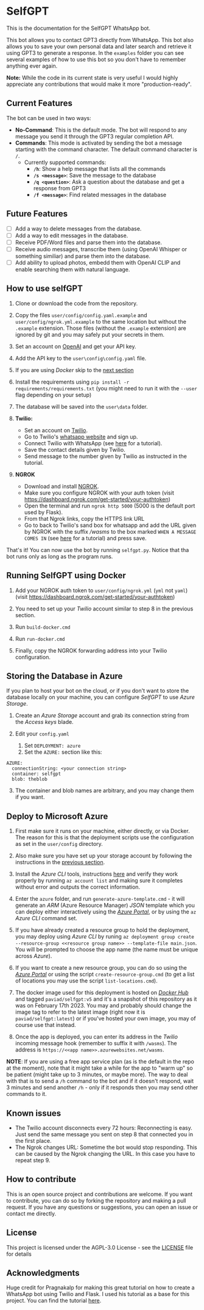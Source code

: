 # SelfGPT

This is the documentation for the SelfGPT WhatsApp bot. 

This bot allows you to contact GPT3 directly from WhatsApp.
This bot also allows you to save your own personal data and later search and retrieve it using GPT3 to generate a response. In the `examples` folder you can see several examples of how to use this bot so you don't have to remember anything ever again.

**Note:** While the code in its current state is very useful I would highly appreciate any contributions that would make it more "production-ready".

## Current Features

The bot can be used in two ways:
- **No-Command**: This is the default mode. The bot will respond to any message you send it through the GPT3 regular completion API.
- **Commands**: This mode is activated by sending the bot a message starting with the command character. The default command character is `/`. 
  - Currently supported commands:
    - **`/h`**: Show a help message that lists all the commands
    - **`/s <message>`**: Save the message to the database
    - **`/q <question>`**: Ask a question about the database and get a response from GPT3
    - **`/f <message>`**: Find related messages in the database

## Future Features

- [ ]  Add a way to delete messages from the database.
- [ ]  Add a way to edit messages in the database.
- [ ]  Receive PDF/Word files and parse them into the database.
- [ ]  Receive audio messages, transcribe them (using OpenAI Whisper or something similiar) and parse them into the database.
- [ ]  Add ability to upload photos, embedd them with OpenAI CLIP and enable searching them with natural language.

## How to use selfGPT
1. Clone or download the code from the repository.

2. Copy the files `user/config/config.yaml.example` and `user/config/ngrok.yml.example` to the same location but without the `.example` extension. Those files (without the `.example` extension) are ignored by git and you may safely put your secrets in them.

3. Set an account on [OpenAI](https://beta.openai.com/) and get your API key.

4. Add the API key to the `user\config\config.yaml` file.

5. If you are using _Docker_ skip to the [next section](#running-selfgpt-using-docker)

6. Install the requirements using `pip install -r requirements/requirements.txt` (you might need to run it with the `--user` flag depending on your setup)

7. The database will be saved into the `user\data` folder.

8. **Twilio:**
   - Set an account on [Twilio](https://www.twilio.com/). 
   - Go to Twilio's [whatsapp website](https://www.twilio.com/whatsapp) and sign up.
   - Connect Twilio with WhatsApp (see [here](https://www.pragnakalp.com/create-whatsapp-bot-with-twilio-using-python-tutorial-with-examples/) for a tutorial).
   - Save the contact details given by Twilio.
   - Send message to the number given by Twilio as instructed in the tutorial.
  
9.  **NGROK**
    - Download and install [NGROK](https://ngrok.com/download).
    - Make sure you configure NGROK with your auth token (visit https://dashboard.ngrok.com/get-started/your-authtoken)
    - Open the terminal and run `ngrok http 5000` (5000 is the default port used by Flask).
    - From that Ngrok links, copy the HTTPS link URL
    - Go to back to Twilio's sand box for whatsapp and add the URL given by NGROK with the suffix */wasms*  to the box marked `WHEN A MESSAGE COMES IN` (see [here](https://www.pragnakalp.com/create-whatsapp-bot-with-twilio-using-python-tutorial-with-examples/) for a tutorial) and press save.
  
That's it! You can now use the bot by running `selfgpt.py`. Notice that tha bot runs only as long as the program runs.

## Running SelfGPT using Docker

1. Add your NGROK auth token to `user/config/ngrok.yml` (`yml` not `yaml`)
   (visit https://dashboard.ngrok.com/get-started/your-authtoken)

2. You need to set up your _Twilio_ account similar to step 8 in the previous section.

3. Run `build-docker.cmd`

4. Run `run-docker.cmd`

5. Finally, copy the NGROK forwarding address into your Twilio configuration.

## Storing the Database in Azure

If you plan to host your bot on the cloud, or if you don't want to store the database locally on your machine, you can configure *SelfGPT* to use *Azure Storage*.

1. Create an *Azure Storage* account and grab its connection string from the *Access keys* blade.

2. Edit your `config.yaml`
   1. Set `DEPLOYMENT: azure`
   2. Set the `AZURE:` section like this:
```
AZURE:
  connectionString: <your connection string>
  container: selfgpt
  blob: theblob
```

3. The container and blob names are arbitrary, and you may change them if you want.

## Deploy to Microsoft Azure

1. First make sure it runs on your machine, either directly, or via Docker. The reason for this is that the deployment scripts use the configuration as set in the `user/config` directory.

2. Also make sure you have set up your storage account by following the instructions in the [previous section](#storing-the-database-in-azure).

3. Install the *Azure CLI* tools, instructions [here](https://learn.microsoft.com/en-us/cli/azure/install-azure-cli) and verify they work properly by running `az account list` and making sure it completes without error and outputs the correct information.

4. Enter the `azure` folder, and run `generate-azure-template.cmd` - it will generate an *ARM* (Azure Resource Manager) *JSON* template which you can deploy either interactively using the [*Azure Portal*](https://portal.azure.com/), or by using the `az` *Azure CLI* command set.

5. If you have already created a resource group to hold the deployment, you may deploy using *Azure CLI* by runing `az deployment group create --resource-group <<resource group name>> --template-file main.json`. You will be prompted to choose the app name (the name must be unique across *Azure*).

6. If you want to create a new resource group, you can do so using the [*Azure Portal*](https://portal.azure.com/) or using the script `create-resource-group.cmd` (to get a list of locations you may use the script `list-locations.cmd`).

7. The docker image used for this deployment is hosted on [*Docker Hub*](https://hub.docker.com/layers/paviad/selfgpt/v5/images/sha256-537a4b80793bf11c03c014e805434283609e32ed99f3747998069a5c99204355?context=repo) and tagged `paviad/selfgpt:v5` and it's a snapshot of this repository as it was on February 17th 2023. You may and probably should change the image tag to refer to the latest image (right now it is `paviad/selfgpt:latest`) or if you've hosted your own image, you may of course use that instead.

8. Once the app is deployed, you can enter its address in the _Twilio_ incoming message hook (remember to suffix it with `/wasms`). The address is `https://<<app name>>.azurewebsites.net/wasms`.

**NOTE**: If you are using a free app service plan (as is the default in the repo at the moment), note that it might take a while for the app to "warm up" so be patient (might take up to 3 minutes, or maybe more). The way to deal with that is to send a `/h` command to the bot and if it doesn't respond, wait 3 minutes and send another `/h` - only if it responds then you may send other commands to it.

## Known issues

- The Twilio account disconnects every 72 hours: Reconnecting is easy. Just send the same message you sent on step 8 that connected you in the first place.
- The Ngrok changes URL: Sometime the bot would stop responding. This can be caused by the Ngrok changing the URL. In this case you have to repeat step 9.

## How to contribute

This is an open source project and contributions are welcome. If you want to contribute, you can do so by forking the repository and making a pull request. If you have any questions or suggestions, you can open an issue or contact me directly.

## License

This project is licensed under the AGPL-3.0 License - see the [LICENSE](LICENSE) file for details

## Acknowledgments

Huge credit for Pragnakalp for making this great tutorial on how to create a WhatsApp bot using Twilio and Flask. I used his tutorial as a base for this project. You can find the tutorial [here](https://www.pragnakalp.com/create-whatsapp-bot-with-twilio-using-python-tutorial-with-examples/).
